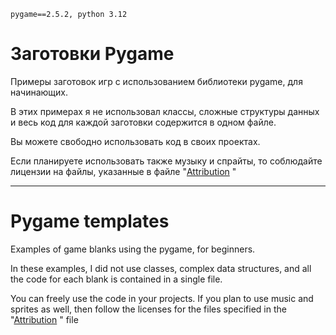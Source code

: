 `pygame==2.5.2, python 3.12`

# Заготовки Pygame 

Примеры заготовок игр с использованием библиотеки pygame, для начинающих. 

В этих примерах я не использовал классы, сложные структуры данных и весь код для каждой заготовки содержится в одном файле. 

Вы можете свободно использовать код в своих проектах. 

Если планируете использовать также музыку и спрайты, то соблюдайте лицензии на файлы, указанные в файле "[Attribution](Attribution.md)
"



---

# Pygame templates

Examples of game blanks using the pygame, for beginners.

In these examples, I did not use classes, complex data structures, and all the code for each blank is contained in a single file. 

You can freely use the code in your projects. If you plan to use music and sprites as well, then follow the licenses for the files specified in the "[Attribution](Attribution.md)
" file
